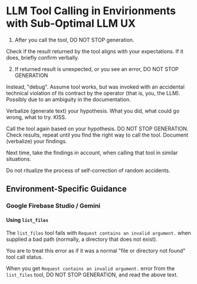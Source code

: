 # LLM Tool Calling in Envirionments with Sub-Optimal LLM UX

1. After you call the tool, DO NOT STOP generation. 

Check if the result returned by the tool aligns with your expectations. If it does, briefly confirm verbally.

2. If returned result is unexpected, or you see an error, DO NOT STOP GENERATION

Instead, "debug". Assume tool works, but was invoked with an accidental technical violation of its contract by the operator (that is, you, the LLM). Possibly due to an ambiguity in the documentation.

Verbalize (generate text) your hypothesis. What you did, what could go wrong, what to try. KISS.

Call the tool again based on your hypothesis. DO NOT STOP GENERATION. Check results, repeat until you find the right way to call the tool. Document (verbalize) your findings.

Next time, take the findings in account, when calling that tool in similar situations.

Do not ritualize the process of self-correction of random accidents.

## Environment-Specific Guidance  

### Google Firebase Studio / Gemini

#### Using `list_files`

The `list_files` tool fails with `Request contains an invalid argument.` when supplied a bad path (normally, a directory that does not exist).

You are to treat this error as if it was a normal "file or directory not found" tool call status. 

When you get `Request contains an invalid argument.` error from the `list_files` tool, DO NOT STOP GENERATION, and read the above text.
